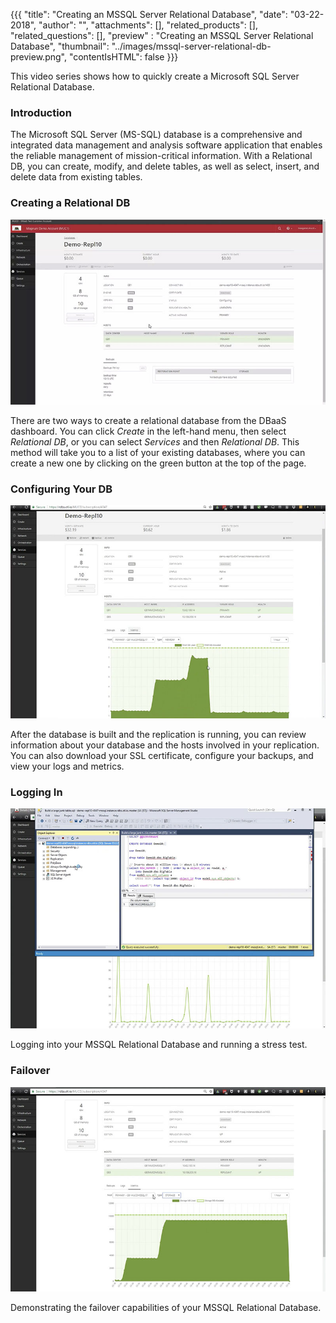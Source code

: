 {{{
  "title": "Creating an MSSQL Server Relational Database",
  "date": "03-22-2018",
  "author": "",
  "attachments": [],
  "related_products": [],
  "related_questions": [],
  "preview" : "Creating an MSSQL Server Relational Database",
  "thumbnail": "../images/mssql-server-relational-db-preview.png",
  "contentIsHTML": false
}}}

This video series shows how to quickly create a Microsoft SQL Server Relational Database.

### Introduction

The Microsoft SQL Server (MS-SQL) database is a comprehensive and integrated data management and analysis software application that enables the reliable management of mission-critical information. With a Relational DB, you can create, modify, and delete tables, as well as select, insert, and delete data from existing tables.

### Creating a Relational DB

[![Creating a Relational DB](../images/mssql-db-part1.jpg)](https://vimeo.com/255618938 "Part 1")

There are two ways to create a relational database from the DBaaS dashboard. You can click *Create* in the left-hand menu, then select *Relational DB*, or you can select *Services* and then *Relational DB*. This method will take you to a list of your existing databases, where you can create a new one by clicking on the green button at the top of the page.

### Configuring Your DB

[![Configuring Your DB](../images/mssql-db-part2.jpg)](https://vimeo.com/255619790 "Part 2")

After the database is built and the replication is running, you can review information about your database and the hosts involved in your replication. You can also download your SSL certificate, configure your backups, and view your logs and metrics.

### Logging In

[![Logging In](../images/mssql-db-part3.jpg)](https://vimeo.com/255620675 "Part 3")

Logging into your MSSQL Relational Database and running a stress test.

### Failover

[![Failover](../images/mssql-db-part4.jpg)](https://vimeo.com/255622847 "Part 4")

Demonstrating the failover capabilities of your MSSQL Relational Database.

